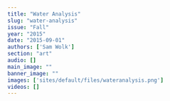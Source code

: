 ```yaml
---
title: "Water Analysis"
slug: "water-analysis"
issue: "Fall"
year: "2015"
date: "2015-09-01"
authors: ['Sam Wolk']
section: "art"
audio: []
main_image: ""
banner_image: ""
images: ['sites/default/files/wateranalysis.png']
videos: []
---
```

